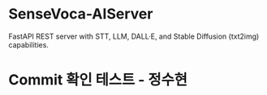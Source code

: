 # SenseVoca-AIServer
FastAPI REST server with STT, LLM, DALL·E, and Stable Diffusion (txt2img) capabilities.

# Commit 확인 테스트 - 정수현